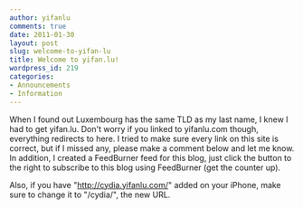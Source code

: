 ```yaml
---
author: yifanlu
comments: true
date: 2011-01-30
layout: post
slug: welcome-to-yifan-lu
title: Welcome to yifan.lu!
wordpress_id: 219
categories:
- Announcements
- Information
---
```


When I found out Luxembourg has the same TLD as my last name, I knew I had to get yifan.lu. Don't worry if you linked to yifanlu.com though, everything redirects to here. I tried to make sure every link on this site is correct, but if I missed any, please make a comment below and let me know. In addition, I created a FeedBurner feed for this blog, just click the button to the right to subscribe to this blog using FeedBurner (get the counter up).

Also, if you have "http://cydia.yifanlu.com/" added on your iPhone, make sure to change it to "/cydia/", the new URL.
